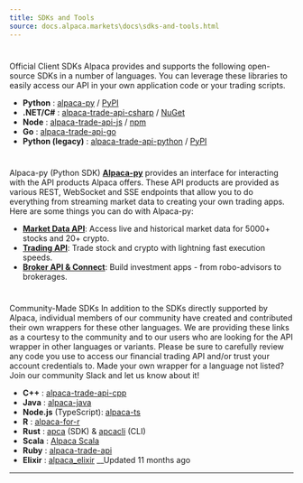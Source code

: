 ```yaml
---
title: SDKs and Tools
source: docs.alpaca.markets\docs\sdks-and-tools.html
---
```


# 
Official Client SDKs
Alpaca provides and supports the following open-source SDKs in a number of languages. You can leverage these libraries to easily access our API in your own application code or your trading scripts.
* **Python** : [alpaca-py](https://alpaca.markets/sdks/python/) / [PyPI](https://pypi.org/project/alpaca-py/)
* **.NET/C#** : [alpaca-trade-api-csharp](https://github.com/alpacahq/alpaca-trade-api-csharp/) / [NuGet](https://www.nuget.org/packages/Alpaca.Markets/)
* **Node** : [alpaca-trade-api-js](https://github.com/alpacahq/alpaca-trade-api-js/) / [npm](https://www.npmjs.com/package/@alpacahq/alpaca-trade-api)
* **Go** : [alpaca-trade-api-go](https://github.com/alpacahq/alpaca-trade-api-go/)
* **Python (legacy)** : [alpaca-trade-api-python](https://github.com/alpacahq/alpaca-trade-api-python/) / [PyPI](https://pypi.org/project/alpaca-trade-api/)
# 
Alpaca-py (Python SDK)
[**Alpaca-py**](https://alpaca.markets/sdks/python/getting_started.html) provides an interface for interacting with the API products Alpaca offers. These API products are provided as various REST, WebSocket and SSE endpoints that allow you to do everything from streaming market data to creating your own trading apps. Here are some things you can do with Alpaca-py:
* [**Market Data API**](https://alpaca.markets/sdks/python/api_reference/data_api.html): Access live and historical market data for 5000+ stocks and 20+ crypto.
* [**Trading API**](https://alpaca.markets/sdks/python/api_reference/trading_api.html): Trade stock and crypto with lightning fast execution speeds.
* [**Broker API & Connect**](https://alpaca.markets/sdks/python/api_reference/broker_api.html): Build investment apps - from robo-advisors to brokerages.
# 
Community-Made SDKs
In addition to the SDKs directly supported by Alpaca, individual members of our community have created and contributed their own wrappers for these other languages. We are providing these links as a courtesy to the community and to our users who are looking for the API wrapper in other languages or variants. Please be sure to carefully review any code you use to access our financial trading API and/or trust your account credentials to. 
Made your own wrapper for a language not listed? Join our community Slack and let us know about it!
* **C++** : [alpaca-trade-api-cpp](https://github.com/marpaia/alpaca-trade-api-cpp)
* **Java** : [alpaca-java](https://github.com/Petersoj/alpaca-java)
* **Node.js** (TypeScript): [alpaca-ts](https://github.com/alpacahq/alpaca-ts)
* **R** : [alpaca-for-r](https://github.com/yogat3ch/AlpacaforR)
* **Rust** : [apca](https://github.com/d-e-s-o/apca) (SDK) & [apcacli](https://github.com/d-e-s-o/apcacli) (CLI)
* **Scala** : [Alpaca Scala](https://github.com/cynance/alpaca-scala)
* **Ruby** : [alpaca-trade-api](https://github.com/ccjr/alpaca-trade-api)
* **Elixir** : [alpaca_elixir](https://github.com/jrusso1020/alpaca_elixir)
__Updated 11 months ago
* * *
